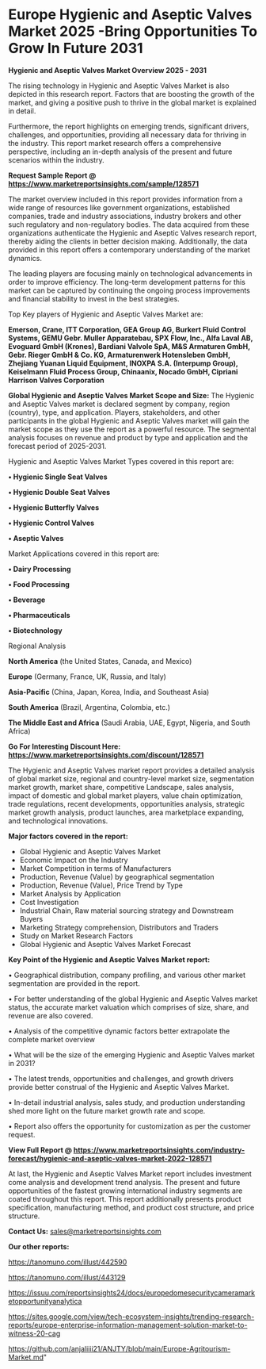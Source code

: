  # Europe Hygienic and Aseptic Valves Market 2025 -Bring Opportunities To Grow In Future 2031

<Strong> Hygienic and Aseptic Valves Market Overview 2025 - 2031</strong>

The rising technology in Hygienic and Aseptic Valves Market is also depicted in this research report. Factors that are boosting the growth of the market, and giving a positive push to thrive in the global market is explained in detail.

Furthermore, the report highlights on emerging trends, significant drivers, challenges, and opportunities, providing all necessary data for thriving in the industry. This report market research offers a comprehensive perspective, including an in-depth analysis of the present and future scenarios within the industry.

<strong>Request Sample Report @ <a href=https://www.marketreportsinsights.com/sample/128571>https://www.marketreportsinsights.com/sample/128571</a></strong>

The market overview included in this report provides information from a wide range of resources like government organizations, established companies, trade and industry associations, industry brokers and other such regulatory and non-regulatory bodies. The data acquired from these organizations authenticate the Hygienic and Aseptic Valves research report, thereby aiding the clients in better decision making. Additionally, the data provided in this report offers a contemporary understanding of the market dynamics.

The leading players are focusing mainly on technological advancements in order to improve efficiency. The long-term development patterns for this market can be captured by continuing the ongoing process improvements and financial stability to invest in the best strategies.

Top Key players of Hygienic and Aseptic Valves Market are:

<strong>Emerson, Crane, ITT Corporation, GEA Group AG, Burkert Fluid Control Systems, GEMU Gebr. Muller Apparatebau, SPX Flow, Inc., Alfa Laval AB, Evoguard GmbH (Krones), Bardiani Valvole SpA, M&S Armaturen GmbH, Gebr. Rieger GmbH & Co. KG, Armaturenwerk Hotensleben GmbH, Zhejiang Yuanan Liquid Equipment, INOXPA S.A. (Interpump Group), Keiselmann Fluid Process Group, Chinaanix, Nocado GmbH, Cipriani Harrison Valves Corporation</strong>

<strong><b>Global Hygienic and Aseptic Valves Market Scope and Size:</b></strong>
The Hygienic and Aseptic Valves market is declared segment by company, region (country), type, and application. Players, stakeholders, and other participants in the global Hygienic and Aseptic Valves market will gain the market scope as they use the report as a powerful resource. The segmental analysis focuses on revenue and product by type and application and the forecast period of 2025-2031.

Hygienic and Aseptic Valves Market Types covered in this report are:

<strong>• Hygienic Single Seat Valves

• Hygienic Double Seat Valves

• Hygienic Butterfly Valves

• Hygienic Control Valves

• Aseptic Valves</strong>

Market Applications covered in this report are:

<strong>• Dairy Processing

• Food Processing

• Beverage

• Pharmaceuticals

• Biotechnology</strong> 

Regional Analysis

<strong>North America</strong> (the United States, Canada, and Mexico)

<strong>Europe</strong> (Germany, France, UK, Russia, and Italy)

<strong>Asia-Pacific</strong> (China, Japan, Korea, India, and Southeast Asia)

<strong>South America</strong> (Brazil, Argentina, Colombia, etc.)

<strong>The Middle East and Africa</strong> (Saudi Arabia, UAE, Egypt, Nigeria, and South Africa)

<strong>Go For Interesting Discount Here: <a href=https://www.marketreportsinsights.com/discount/128571>https://www.marketreportsinsights.com/discount/128571</a></strong>

The Hygienic and Aseptic Valves market report provides a detailed analysis of global market size, regional and country-level market size, segmentation market growth, market share, competitive Landscape, sales analysis, impact of domestic and global market players, value chain optimization, trade regulations, recent developments, opportunities analysis, strategic market growth analysis, product launches, area marketplace expanding, and technological innovations.

<strong><b>Major factors covered in the report:</b></strong>
<ul>
  <li>Global Hygienic and Aseptic Valves Market </li>
  <li>Economic Impact on the Industry</li>
  <li>Market Competition in terms of Manufacturers</li>
  <li>Production, Revenue (Value) by geographical segmentation</li>
  <li>Production, Revenue (Value), Price Trend by Type</li>
  <li>Market Analysis by Application</li>
  <li>Cost Investigation</li>
  <li>Industrial Chain, Raw material sourcing strategy and Downstream Buyers</li>
  <li>Marketing Strategy comprehension, Distributors and Traders</li>
  <li>Study on Market Research Factors</li>
  <li>Global Hygienic and Aseptic Valves Market Forecast</li>
</ul>

<strong><b>Key Point of the Hygienic and Aseptic Valves Market report:</b></strong>

• Geographical distribution, company profiling, and various other market segmentation are provided in the report.

• For better understanding of the global Hygienic and Aseptic Valves market status, the accurate market valuation which comprises of size, share, and revenue are also covered.

• Analysis of the competitive dynamic factors better extrapolate the complete market overview

• What will be the size of the emerging Hygienic and Aseptic Valves market in 2031?

• The latest trends, opportunities and challenges, and growth drivers provide better construal of the Hygienic and Aseptic Valves Market.

• In-detail industrial analysis, sales study, and production understanding shed more light on the future market growth rate and scope.

• Report also offers the opportunity for customization as per the customer request.

<strong><b>View Full Report @ <a href=https://www.marketreportsinsights.com/industry-forecast/hygienic-and-aseptic-valves-market-2022-128571>https://www.marketreportsinsights.com/industry-forecast/hygienic-and-aseptic-valves-market-2022-128571</a></b></strong>


At last, the Hygienic and Aseptic Valves Market report includes investment come analysis and development trend analysis. The present and future opportunities of the fastest growing international industry segments are coated throughout this report. This report additionally presents product specification, manufacturing method, and product cost structure, and price structure.

<strong>Contact Us:</strong>
sales@marketreportsinsights.com

<strong>Our other reports:</strong>

<a href=https://tanomuno.com/illust/442590>https://tanomuno.com/illust/442590</a>

<a href=https://tanomuno.com/illust/443129>https://tanomuno.com/illust/443129</a>

<a href=https://issuu.com/reportsinsights24/docs/europedomesecuritycameramarketopportunityanalytica>https://issuu.com/reportsinsights24/docs/europedomesecuritycameramarketopportunityanalytica</a>

<a href=https://sites.google.com/view/tech-ecosystem-insights/trending-research-reports/europe-enterprise-information-management-solution-market-to-witness-20-cag>https://sites.google.com/view/tech-ecosystem-insights/trending-research-reports/europe-enterprise-information-management-solution-market-to-witness-20-cag</a>

<a href=https://github.com/anjaliiii21/ANJTY/blob/main/Europe-Agritourism-Market.md>https://github.com/anjaliiii21/ANJTY/blob/main/Europe-Agritourism-Market.md</a>"
